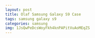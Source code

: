 ```yaml
---
layout: post
title: Olaf Samsung Galaxy S9 Case
tags: samsung galaxy s9
categories: samsung
img: 1JsQwPeDcsWoyFkh4knPAPitVuAoMEqZS
---
```


